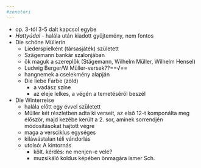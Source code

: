 ```yaml
---
#zenetöri
---
```


- op. 3-tól 3-5 dalt kapcsol egybe
- *Hattyúdal* - halála után kiadott gyűjtemény, nem fontos
- Die schöne Müllerin
	- Liederspielként (társasjáték) született
	- Szägemann bankár szalonjában
	- ők maguk a szereplők (Stägemann, Wilhelm Müller, Wilhelm Hensel)
	- Ludwig Berger/W Müller-versek??==√==
	- hangnemek a cselekmény alapján
	- Die liebe Farbe (zöld)
		- a vadász színe
		- az eleje lelkes, a végén a temetéséről beszél
- Die Winterreise
	- halála előtt egy évvel született
	- Müller két részletben adta ki verseit, az első 12-t komponálta meg először, majd kezébe került a 2. sor, aminek sorrendjén módosításokat hajtott végre
	- maga a versciklus egységes
	- kiláwástalan téli vándorlás
	- utolsó: A kintornás
		- költ. kérdés: ne menjen-e vele?
		- muzsikáló koldus képében önmagára ismer Sch.